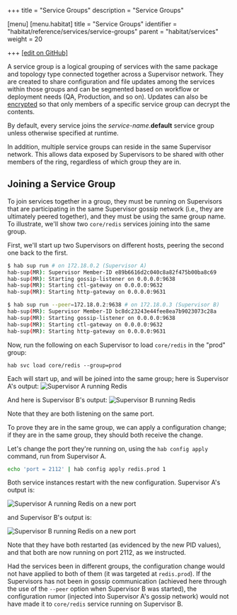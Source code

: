 +++
title = "Service Groups"
description = "Service Groups"

[menu]
  [menu.habitat]
    title = "Service Groups"
    identifier = "habitat/reference/services/service-groups"
    parent = "habitat/services"
    weight = 20

+++
[\[edit on GitHub\]](https://github.com/habitat-sh/habitat/blob/master/components/docs-chef-io/content/habitat/service-groups.md)

A service group is a logical grouping of services with the same package and topology type connected together across a Supervisor network.
They are created to share configuration and file updates among the services within those groups and can be segmented based on workflow or deployment needs (QA, Production, and so on).
Updates can also be [encrypted](/using-habitat/using-encryption) so that only members of a specific service group can decrypt the contents.

By default, every service joins the _service-name_.**default** service group unless otherwise specified at runtime.

In addition, multiple service groups can reside in the same Supervisor network. This allows data exposed by Supervisors to
be shared with other members of the ring, regardless of which group they are in.

## Joining a Service Group

To join services together in a group, they must be running on Supervisors that are participating in the same Supervisor gossip network (i.e., they are ultimately peered together), and they must be using the same group name. To illustrate, we'll show two `core/redis` services joining into the same group.

First, we'll start up two Supervisors on different hosts, peering the second one back to the first.

```bash
$ hab sup run # on 172.18.0.2 (Supervisor A)
hab-sup(MR): Supervisor Member-ID e89b6616d2c040c8a82f475b00ba8c69
hab-sup(MR): Starting gossip-listener on 0.0.0.0:9638
hab-sup(MR): Starting ctl-gateway on 0.0.0.0:9632
hab-sup(MR): Starting http-gateway on 0.0.0.0:9631
```

```bash
$ hab sup run --peer=172.18.0.2:9638 # on 172.18.0.3 (Supervisor B)
hab-sup(MR): Supervisor Member-ID bc8dc23243e44fee8ea7b9023073c28a
hab-sup(MR): Starting gossip-listener on 0.0.0.0:9638
hab-sup(MR): Starting ctl-gateway on 0.0.0.0:9632
hab-sup(MR): Starting http-gateway on 0.0.0.0:9631
```

Now, run the following on each Supervisor to load `core/redis` in the "prod" group:

```
hab svc load core/redis --group=prod
```

Each will start up, and will be joined into the same group; here is Supervisor A's output:
![Supervisor A running Redis](/images/habitat/supervisor_a_before.png)

And here is Supervisor B's output:
![Supervisor B running Redis](/images/habitat/supervisor_b_before.png)

Note that they are both listening on the same port.

To prove they are in the same group, we can apply a configuration change; if they are in the same group, they should both receive the change.

Let's change the port they're running on, using the `hab config apply` command, run from Supervisor A.

```bash
echo 'port = 2112' | hab config apply redis.prod 1
```

Both service instances restart with the new configuration. Supervisor A's output is:

![Supervisor A running Redis on a new port](/images/habitat/supervisor_a_after.png)

and Supervisor B's output is:

![Supervisor B running Redis on a new port](/images/habitat/supervisor_b_after.png)

Note that they have both restarted (as evidenced by the new PID values), and that both are now running on port 2112, as we instructed.

Had the services been in different groups, the configuration change would not have applied to both of them (it was targeted at `redis.prod`). If the Supervisors has not been in gossip communication (achieved here through the use of the `--peer` option when Supervisor B was started), the configuration rumor (injected into Supervisor A's gossip network) would not have made it to `core/redis` service running on Supervisor B.
